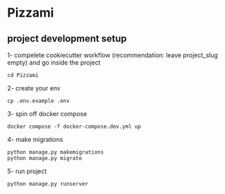 # Pizzami

## project development setup

1- compelete cookiecutter workflow (recommendation: leave project_slug empty) and go inside the project
```
cd Pizzami
```

2- create your env
```
cp .env.example .env
```

3- spin off docker compose
```
docker compose -f docker-compose.dev.yml up
```

4- make migrations
```
python manage.py makemigrations
python manage.py migrate
```

5- run project
```
python manage.py runserver
```